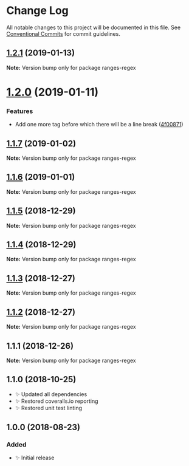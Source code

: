 # Change Log

All notable changes to this project will be documented in this file.
See [Conventional Commits](https://conventionalcommits.org) for commit guidelines.

## [1.2.1](https://bitbucket.org/codsen/codsen/src/master/packages/ranges-regex/compare/ranges-regex@1.2.0...ranges-regex@1.2.1) (2019-01-13)

**Note:** Version bump only for package ranges-regex





# [1.2.0](https://bitbucket.org/codsen/codsen/src/master/packages/ranges-regex/compare/ranges-regex@1.1.7...ranges-regex@1.2.0) (2019-01-11)

### Features

- Add one more tag before which there will be a line break ([4f00871](https://bitbucket.org/codsen/codsen/src/master/packages/ranges-regex/commits/4f00871))

## [1.1.7](https://bitbucket.org/codsen/codsen/src/master/packages/ranges-regex/compare/ranges-regex@1.1.6...ranges-regex@1.1.7) (2019-01-02)

**Note:** Version bump only for package ranges-regex

## [1.1.6](https://bitbucket.org/codsen/codsen/src/master/packages/ranges-regex/compare/ranges-regex@1.1.5...ranges-regex@1.1.6) (2019-01-01)

**Note:** Version bump only for package ranges-regex

## [1.1.5](https://bitbucket.org/codsen/codsen/src/master/packages/ranges-regex/compare/ranges-regex@1.1.4...ranges-regex@1.1.5) (2018-12-29)

**Note:** Version bump only for package ranges-regex

## [1.1.4](https://bitbucket.org/codsen/codsen/src/master/packages/ranges-regex/compare/ranges-regex@1.1.3...ranges-regex@1.1.4) (2018-12-29)

**Note:** Version bump only for package ranges-regex

## [1.1.3](https://bitbucket.org/codsen/codsen/src/master/packages/ranges-regex/compare/ranges-regex@1.1.2...ranges-regex@1.1.3) (2018-12-27)

**Note:** Version bump only for package ranges-regex

## [1.1.2](https://bitbucket.org/codsen/codsen/src/master/packages/ranges-regex/compare/ranges-regex@1.1.1...ranges-regex@1.1.2) (2018-12-27)

**Note:** Version bump only for package ranges-regex

## 1.1.1 (2018-12-26)

**Note:** Version bump only for package ranges-regex

## 1.1.0 (2018-10-25)

- ✨ Updated all dependencies
- ✨ Restored coveralls.io reporting
- ✨ Restored unit test linting

## 1.0.0 (2018-08-23)

### Added

- ✨ Initial release
